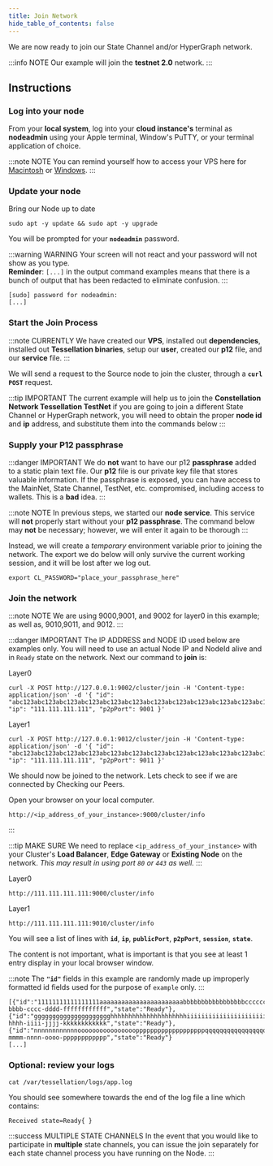 ```yaml
---
title: Join Network
hide_table_of_contents: false
---
```


<head>
  <title>Join the HyperGraph or State Channel</title>
  <meta
    name="description"
    content="This document will help to join an existing HyperGraph Network or State Channel."
  />
</head>

We are now ready to join our State Channel and/or HyperGraph network.

:::info NOTE
Our example will join the **testnet 2.0** network.
:::

## Instructions

### Log into your node

From your **local system**, log into your **cloud instance's** terminal as **nodeadmin** using your Apple terminal, Window's PuTTY, or your terminal application of choice.

:::note NOTE
You can remind yourself how to access your VPS here for [Macintosh](/nodes/resources/accessMac) or [Windows](/nodes/resources/accessWin).
:::

### Update your node
Bring our Node up to date

```
sudo apt -y update && sudo apt -y upgrade
```

You will be prompted for your **`nodeadmin`** password.

:::warning WARNING
Your screen will not react and your password will not show as you type.  
**Reminder**: `[...]` in the output command examples means that there is a bunch of output that has been redacted to eliminate confusion. 
:::

```
[sudo] password for nodeadmin:
[...]
```

### Start the Join Process

:::note CURRENTLY
We have created our **VPS**, installed out **dependencies**, installed out **Tessellation binaries**, setup our **user**, created our **p12** file, and our **service** file.
:::

We will send a request to the Source node to join the cluster, through a **`curl POST`** request.

:::tip IMPORTANT
The current example will help us to join the **Constellation Network Tessellation TestNet** if you are going to join a different State Channel or HyperGraph network, you will need to obtain the proper **node id** and **ip** address, and substitute them into the commands below
:::

### Supply your P12 passphrase

:::danger IMPORTANT
We do **not** want to have our p12 **passphrase** added to a static plain text file.  Our **p12** file is our private key file that stores valuable information.  If the passphrase is exposed, you can have access to the MainNet, State Channel, TestNet, etc. compromised, including access to wallets.  This is a **bad** idea.
:::

:::note NOTE
In previous steps, we started our **node service**.  This service will **not** properly start without your **p12 passphrase**.  The command below may **not** be necessary; however, we will enter it again to be thorough 
:::

Instead, we will create a *temporary* environment variable prior to joining the network.  The export we do below will only survive the current working session, and it will be lost after we log out.  

```
export CL_PASSWORD="place_your_passphrase_here"
```

### Join the network

:::note NOTE
We are using 9000,9001, and 9002 for layer0 in this example; as well as, 9010,9011, and 9012. 
:::

:::danger IMPORTANT
The IP ADDRESS and NODE ID used below are examples only.  You will need to use an actual Node IP and NodeId alive and in `Ready` state on the network.
 Next our command to **join** is:

Layer0
```
curl -X POST http://127.0.0.1:9002/cluster/join -H 'Content-type: application/json' -d '{ "id": "abc123abc123abc123abc123abc123abc123abc123abc123abc123abc123abc123abc123abc123abc123abc123abc123abc123abc123abc123abc123abc123ab", "ip": "111.111.111.111", "p2pPort": 9001 }'
```
Layer1
```
curl -X POST http://127.0.0.1:9012/cluster/join -H 'Content-type: application/json' -d '{ "id": "abc123abc123abc123abc123abc123abc123abc123abc123abc123abc123abc123abc123abc123abc123abc123abc123abc123abc123abc123abc123abc123ab", "ip": "111.111.111.111", "p2pPort": 9011 }'
```

We should now be joined to the network. Lets check to see if we are connected by Checking our Peers.

Open your browser on your local computer.

```
http://<ip_address_of_your_instance>:9000/cluster/info
```
:::

:::tip MAKE SURE
We need to replace `<ip_address_of_your_instance>` with your Cluster's **Load Balancer**, **Edge Gateway** or **Existing Node** on the network.  *This may result in using port `80` or `443` as well.*
:::

Layer0
```
http://111.111.111.111:9000/cluster/info
```
Layer1
```
http://111.111.111.111:9010/cluster/info
```

You will see a list of lines with **`id`**, **`ip`**, **`publicPort`**, **`p2pPort`**, **`session`**, **`state`**.

The content is not important, what is important is that you see at least 1 entry display in your local browser window.

:::note
The **`"id"`** fields in this example are randomly made up improperly formatted id fields used for the purpose of `example` only.
:::

```
[{"id":"11111111111111111aaaaaaaaaaaaaaaaaaaaaaabbbbbbbbbbbbbbbbbccccccccccccccddddddddddddddddddddeeeeeeeeeeeeeeeeeeeeeeeeffffffffffffff","ip":"111.111.111.111","publicPort":9000,"p2pPort":9001,"session":"aaaaaaaa-bbbb-cccc-dddd-ffffffffffff","state":"Ready"},
{"id":"ggggggggggggggggggggghhhhhhhhhhhhhhhhhhhhhiiiiiiiiiiiiiiiiiiiiiijjjjjjjjjjjjjjjjjjjjjkkkkkkkkkkkkkkkkkkklllllllllllllllllmmmmmmmmm","ip":"122.222.222.222","publicPort":9000,"p2pPort":9001,"session":"gggggggg-hhhh-iiii-jjjj-kkkkkkkkkkkk","state":"Ready"},
{"id":"nnnnnnnnnnnnoooooooooooooooopppppppppppppppppppqqqqqqqqqqqqqqqqqqqqrrrrrrrrrrrrrrrrrrrrrrrrrrrrrrrsssssssssssssssstttttttttttttttt","ip":"133.333.333.333","publicPort":9000,"p2pPort":9001,"session":"llllllll-mmmm-nnnn-oooo-pppppppppppp","state":"Ready"}
[...]
```

### Optional: review your logs

```
cat /var/tessellation/logs/app.log
```

You should see somewhere towards the end of the log file a line which contains:
```
Received state=Ready{ }
```

:::success MULTIPLE STATE CHANNELS
In the event that you would like to participate in **multiple** state channels, you can issue the join separately for each state channel process you have running on the Node.
:::